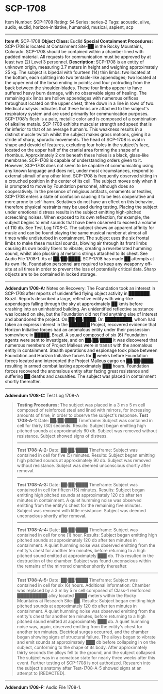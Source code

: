 # SCP-1708
Item Number: SCP-1708
Rating: 54
Series: series-2
Tags: acoustic, alive, audio, euclid, horizon-initiative, humanoid, musical, sapient, scp

---

**Item #:** SCP-1708
**Object Class:** Euclid
**Special Containment Procedures:** SCP-1708 is located at Containment Site-██ in the Rocky Mountains, Colorado. SCP-1708 should be contained within a chamber lined with padded material. All requests for communication must be approved by at least two (2) Level 3 personnel.
**Description:** SCP-1708 is an entity of unknown origin, measuring 3.7 meters in height and weighing approximately 25 kg. The subject is bipedal with fourteen (14) thin limbs: two located at the bottom, each splitting into two tentacle-like appendages; two located at the upper end of the torso ending in points; and four protruding from the back between the shoulder-blades. These four limbs appear to have suffered heavy burn damage, with no observable signs of healing. The remaining six limbs are hollow appendages with numerous orifices throughout located on the upper chest, three down in a line in rows of two. Medical analysis indicates that these limbs are attached to the subject's respiratory system and are used primarily for communication purposes.
SCP-1708's flesh is a pale, metallic color and is composed of a combination of alkaline metals. SCP-1708 exhibits muscular strength and speed that is far inferior to that of an average human's. This weakness results in a distinct muscle twitch whilst the subject makes gross motions, giving it a stride of sharp, sporadic movements. The head of SCP-1708 is oval in shape and devoid of features, excluding four holes in the subject's face, located on the upper half of the cranial area forming the shape of a rhombus. Approximately 2 cm beneath these holes is a black, glass-like membrane.
SCP-1708 is capable of understanding orders given to it. However, SCP-1708 does not seem to be capable of communicating using any known language and does not, under most circumstances, respond to external stimuli of any other kind.
SCP-1708 is frequently observed sitting in a crouched position in the center of its cell. The subject moves only when it is prompted to move by Foundation personnel, although does so cooperatively. In the presence of religious artifacts, ornaments or textiles, SCP-1708 enters a state of confusion causing it to be less cooperative and more prone to self-harm. Sedatives do not have an effect on this behavior, therefore physical restraints may be used during testing.
Placing the subject under emotional distress results in the subject emitting high-pitched screeching noises. When exposed to its own reflection, for example, the subject begins to emit sounds that have been observed to exceed a volume of 110 db. See Test Log 1708-C.
The subject shows an apparent affinity for music and can be found playing the same musical number at almost all times while undisturbed in containment. The subject uses the six frontal limbs to make these musical sounds, blowing air through its front limbs causing its own bodily fibers to vibrate, creating a reverberated humming sound, whilst also plucking at metallic strings attached to its chest. See Audio File 1708-1.
As of ██/██/████, SCP-1708 has made ██ attempts at its own life. Foundation personnel are required to keep any weaponry off-site at all times in order to prevent the loss of potentially critical data. Sharp objects are to be contained in locked storage.
* * *
**Addendum 1708-A:** Notes on Recovery:
The Foundation took an interest in SCP-1708 after reports of unidentified flying object activity in ███████, Brazil. Reports described a large, reflective entity with wing-like appendages falling through the sky at approximately ██ km/s before crashing into an uninhabited building. An unidentified reflective substance was located on site, but the Foundation did not find anything else of interest and abandoned the project.
On ██/██/████, Dr. █████████, whom had taken an express interest in the ███████ Project, recovered evidence that Horizon Initiative forces had an anomalous entity under their possession somewhere in █████, Brazil. A squad composed of six (6) Foundation agents were sent to investigate, and on ██/██/████ it was discovered that numerous members of Project Malleus were in transit with the anomalous entity in containment. Stealth operations and espionage took place between Foundation and Horizon Initiative forces for █ weeks before Foundation forces located and intercepted the Project Malleus cargo on ██/██/████, resulting in armed combat lasting approximately ███ hours. Foundation forces recovered the anomalous entity after facing great resistance and suffering ██ deaths and casualties. The subject was placed in containment shortly thereafter.
* * *
**Addendum 1708-C:** Test Log 1708-A
> **Testing Procedures:** The subject was placed in a 3 m x 5 m cell composed of reinforced steel and lined with mirrors, for increasing amounts of time, in order to observe the subject's response.
> **Test 1708-A-1:**
> Date: ██/██/████
> Timeframe: Subject was contained in cell for thirty (30) seconds.
> Results: Subject began emitting high pitched sounds at approximately 60 db. Subject was removed without resistance. Subject showed signs of distress.
> * * *
> **Test 1708-A-2:**
> Date: ██/██/████
> Timeframe: Subject was contained in cell for five (5) minutes.
> Results: Subject began emitting high pitched sounds at approximately 90 db. Subject was removed without resistance. Subject was deemed unconscious shortly after removal.
> * * *
> **Test 1708-A-3:**
> Date: ██/██/████
> Timeframe: Subject was contained in cell for fifteen (15) minutes.
> Results: Subject began emitting high pitched sounds at approximately 120 db after ten minutes in containment. A quiet humming noise was observed emitting from the entity's chest for the remaining five minutes. Subject was removed with little resistance. Subject was deemed unconscious shortly after removal.
> * * *
> **Test 1708-A-4:**
> Date: ██/██/████
> Timeframe: Subject was contained in cell for one (1) hour.
> Results: Subject began emitting high pitched sounds at approximately 120 db after ten minutes in containment. A quiet humming noise was observed emitting from the entity's chest for another ten minutes, before returning to a high pitched sound emitted at approximately ███ db. This resulted in the destruction of the chamber. Subject was found unconscious within the remains of the mirrored chamber shortly thereafter.
> * * *
> **Test 1708-A-5:**
> Date: ██/██/████
> Timeframe: Subject was contained in cell for six (6) hours.
> Additional information: Chamber was replaced by a 3 m by 5 m cell composed of Class-1 reinforced ██████████ alloy located ████ meters within the Rocky Mountains at Research Site-██.
> Results: Subject began emitting high pitched sounds at approximately 120 db after ten minutes in containment. A quiet humming noise was observed emitting from the entity's chest for another ten minutes, before returning to a high pitched sound emitted at approximately ███ db. A quiet humming noise was, again, observed emitting from the entity's chest for another ten minutes. Electrical surges occurred, and the chamber began showing signs of structural failure. The alloys began to vibrate and emit sounds at approximately ███ db before collapsing in on the subject, conforming to the shape of its body. After approximately thirty seconds the alloys fell to the ground, and the subject collapsed. The subject was in a comatose state for nearly three weeks after this event.
Further testing of SCP-1708 is not authorized. Research into the subject's anatomy after Test-1708-A-5 showed signs at an attempt to [REDACTED].
* * *
**Addendum 1708-F:** Audio File 1708-1.